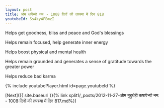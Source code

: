 ```yaml
---
layout: post
title: ओम क्षणेंभ्यो नमः - 1008 दिनों की तपस्या में दिन 818
youtubeId: Ss4kyWFBmzI
---
```

 
 
Helps get goodness, bliss and peace and God's blessings
 
Helps remain focused, help generate inner energy 
 
Helps boost physical and mental health 
 
Helps remain grounded and generates a sense of gratitude towards the greater power 
 
Helps reduce bad karma
 
 
 
 


{% include youtubePlayer.html id=page.youtubeId %}
 
[Next]({{ site.baseurl }}{% link  split1/_posts/2012-11-27-ओम मुहुर्थही कषापेभ्यो नमः - 1008 दिनों की तपस्या में दिन 817.md%})
 
